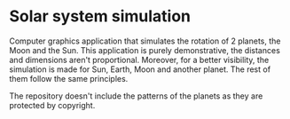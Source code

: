 # Solar system simulation

Computer graphics application that simulates the rotation of 2 planets, the Moon and the Sun. This application is purely demonstrative, the distances and dimensions aren't proportional. Moreover, for a better visibility, the simulation is made for Sun, Earth, Moon and another planet. The rest of them follow the same principles.

The repository doesn't include the patterns of the planets as they are protected by copyright.
